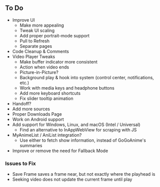 ## To Do

- Improve UI
    - Make more appealing
    - Tweak UI scaling
    - Add proper portrait-mode support
    - Pull to Refresh
    - Separate pages
- Code Cleanup & Comments
- Video Player Tweaks
    - Make buffer indicator more consistent
    - Action when video ends
    - Picture-in-Picture?
    - Background play & hook into system (control center, notifications, etc.)
    - Work with media keys and headphone buttons
    - Add more keyboard shortcuts
    - Fix slider tooltip animation
- Handoff?
- Add more sources
- Proper Downloads Page
- Work on Android support
- Add support for Windows, Linux, and macOS (Intel / Universal)
    - Find an alternative to InAppWebView for scraping with JS
- MyAnimeList / AniList integration?
    - Use either to fetch show information, instead of GoGoAnime's summaries
- Improve or remove the need for Fallback Mode

### Issues to Fix

- Save Frame saves a frame near, but not exactly where the playhead is
- Seeking video does not update the current frame until play
